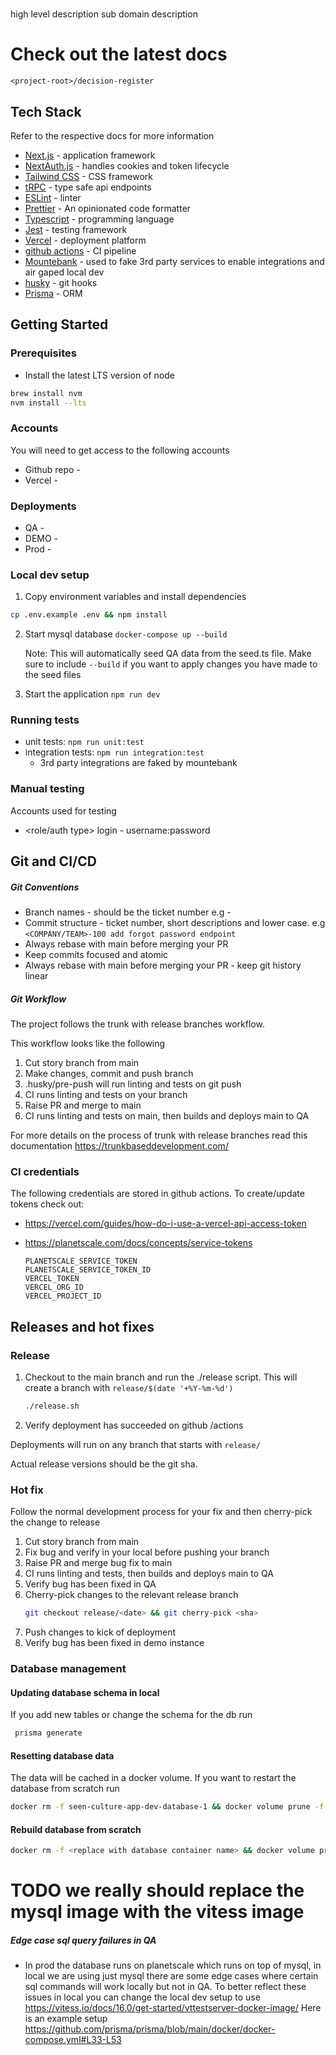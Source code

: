 # <NAME>

high level description
sub domain description

# Check out the latest docs
`<project-root>/decision-register`

## Tech Stack

Refer to the respective docs for more information

- [Next.js](https://nextjs.org) - application framework
- [NextAuth.js](https://next-auth.js.org) - handles cookies and token lifecycle
- [Tailwind CSS](https://tailwindcss.com) - CSS framework
- [tRPC](https://trpc.io) - type safe api endpoints
- [ESLint](https://eslint.org/) - linter
- [Prettier](https://prettier.io/) - An opinionated code formatter
- [Typescript](https://www.typescriptlang.org/) - programming language
- [Jest](https://jestjs.io/) - testing framework
- [Vercel](https://vercel.com/docs) - deployment platform
- [github actions](https://docs.github.com/en/actions) - CI pipeline
- [Mountebank](http://www.mbtest.org/) - used to fake 3rd party services to enable integrations and air gaped local dev
- [husky](https://typicode.github.io/husky/) - git hooks
- [Prisma](https://prisma.io) - ORM


## Getting Started

### Prerequisites

* Install the latest LTS version of node
```bash 
brew install nvm
nvm install --lts
```

### Accounts
You will need to get access to the following accounts
* Github repo - <git repot>
* Vercel - <vercel url>


### Deployments

* QA - <add url>
* DEMO - <add url>
* Prod - <add url>

### Local dev setup

1. Copy environment variables and install dependencies

```bash
cp .env.example .env && npm install
```

2. Start mysql database
   ```docker-compose up --build```

   Note: This will automatically seed QA data from the seed.ts file.
   Make sure to include `--build` if you want to apply changes you have made to the seed files


3. Start the application
```npm run dev```

### Running tests
- unit tests: ```npm run unit:test```
- integration tests: ```npm run integration:test```
    - 3rd party integrations are faked by mountebank

### Manual testing

Accounts used for testing
* <role/auth type> login - username:password

## Git and CI/CD

##### Git Conventions
* Branch names - should be the ticket number e.g <NAME>-<number>
* Commit structure - ticket number, short descriptions and lower case. e.g `<COMPANY/TEAM>-100 add forgot password endpoint`
* Always rebase with main before merging your PR
* Keep commits focused and atomic
* Always rebase with main before merging your PR - keep git history linear

##### Git Workflow
The project follows the trunk with release branches workflow.

This workflow looks like the following
1. Cut story branch from main
2. Make changes, commit and push branch
3. .husky/pre-push will run linting and tests on git push
4. CI runs linting and tests on your branch
5. Raise PR and merge to main
6. CI runs linting and tests on main, then builds and deploys main to QA

For more details on the process of trunk with release branches read this documentation
https://trunkbaseddevelopment.com/

### CI credentials
The following credentials are stored in github actions.
To create/update tokens check out:
* https://vercel.com/guides/how-do-i-use-a-vercel-api-access-token
* https://planetscale.com/docs/concepts/service-tokens

      PLANETSCALE_SERVICE_TOKEN
      PLANETSCALE_SERVICE_TOKEN_ID
      VERCEL_TOKEN
      VERCEL_ORG_ID
      VERCEL_PROJECT_ID

## Releases and hot fixes

### Release
1. Checkout to the main branch and run the ./release script. This will
   create a branch with `release/$(date '+%Y-%m-%d')`
    ```bash
    ./release.sh
    ```
3. Verify deployment has succeeded on github <repo-url>/actions

Deployments will run on any branch that starts with `release/`

Actual release versions should be the git sha.

### Hot fix

Follow the normal development process for your fix and then cherry-pick
the change to release

1. Cut story branch from main
2. Fix bug and verify in your local before pushing your branch
3. Raise PR and merge bug fix to main
4. CI runs linting and tests, then builds and deploys main to QA
5. Verify bug has been fixed in QA
6. Cherry-pick changes to the relevant release branch
    ```bash
   git checkout release/<date> && git cherry-pick <sha>
    ```
7. Push changes to kick of deployment
8. Verify bug has been fixed in demo instance


### Database management
#### Updating database schema in local

If you add new tables or change the schema for the db run

```bash
 prisma generate
```

#### Resetting database data

The data will be cached in a docker volume. If you want to restart the database from scratch run
```bash 
docker rm -f seen-culture-app-dev-database-1 && docker volume prune -f && docker-compose up --build
```

#### Rebuild database from scratch

```bash 
docker rm -f <replace with database container name> && docker volume prune -y && docker-compose up --build 
```

# TODO we really should replace the mysql image with the vitess image  
##### Edge case sql query failures in QA
* In prod the database runs on planetscale which runs on top of mysql, in local we are using just mysql
  there are some edge cases where certain sql commands will work locally but not in QA. To better reflect these
  issues in local you can change the local dev setup to use
  https://vitess.io/docs/16.0/get-started/vttestserver-docker-image/
  Here is an example setup https://github.com/prisma/prisma/blob/main/docker/docker-compose.yml#L33-L53


